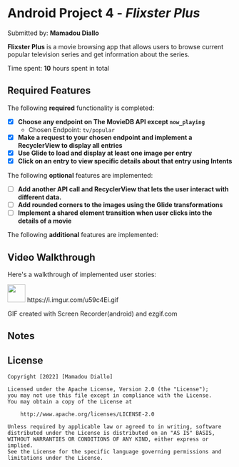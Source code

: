 # Android Project 4 - *Flixster Plus*

Submitted by: **Mamadou Diallo**

**Flixster Plus** is a movie browsing app that allows users to browse current popular television series and get information about the series. 

Time spent: **10** hours spent in total

## Required Features

The following **required** functionality is completed:

- [x] **Choose any endpoint on The MovieDB API except `now_playing`**
  - Chosen Endpoint: `tv/popular`
- [x] **Make a request to your chosen endpoint and implement a RecyclerView to display all entries**
- [x] **Use Glide to load and display at least one image per entry**
- [x] **Click on an entry to view specific details about that entry using Intents**

The following **optional** features are implemented:

- [ ] **Add another API call and RecyclerView that lets the user interact with different data.** 
- [ ] **Add rounded corners to the images using the Glide transformations**
- [ ] **Implement a shared element transition when user clicks into the details of a movie**

The following **additional** features are implemented:



## Video Walkthrough

Here's a walkthrough of implemented user stories:

<img src="https://i.imgur.com/u59c4Ei.gif" width="40" height="40" />
https://i.imgur.com/u59c4Ei.gif

GIF created with Screen Recorder(android) and ezgif.com

## Notes



## License

    Copyright [2022] [Mamadou Diallo]

    Licensed under the Apache License, Version 2.0 (the "License");
    you may not use this file except in compliance with the License.
    You may obtain a copy of the License at

        http://www.apache.org/licenses/LICENSE-2.0

    Unless required by applicable law or agreed to in writing, software
    distributed under the License is distributed on an "AS IS" BASIS,
    WITHOUT WARRANTIES OR CONDITIONS OF ANY KIND, either express or implied.
    See the License for the specific language governing permissions and
    limitations under the License.
